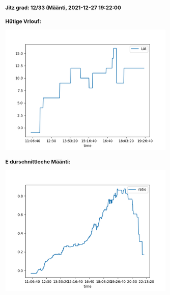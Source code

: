 ### Jitz grad: 12/33 (Määnti, 2021-12-27 19:22:00

### Hütige Vrlouf:
![Graph](Today.png)

### E durschnittleche Määnti:
![Graph](Määnti.png)
